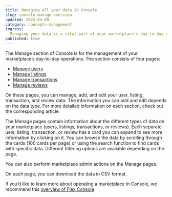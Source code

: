 ```yaml
---
title: Managing all your data in Console
slug: console-manage-overview
updated: 2022-04-09
category: concepts-management
ingress:
  Managing your data is a vital part of your marketplace’s day-to-day operations. This article introduces you to the data management tools at your disposal in the Manage section of Console
published: true
---
```


The Manage section of Console is for the management of your marketplace’s day-to-day operations. The section consists of four pages: 

- [Manage users](https://www.sharetribe.com/docs/concepts/console-manage-users/)
- [Manage listings](https://www.sharetribe.com/docs/concepts/console-manage-listings/)
- [Manage transactions](https://www.sharetribe.com/docs/concepts/console-manage-transactions/)
- [Manage reviews](https://www.sharetribe.com/docs/concepts/console-manage-reviews/)

On these pages, you can manage, add, and edit your user, listing, transaction, and review data. The information you can add and edit depends on the data type. For more detailed information on each section, check out the corresponding article.

The Manage pages contain information about the different types of data on your marketplace (users, listings, transactions, or reviews). Each separate user, listing, transaction, or review has a card you can expand to see more information by clicking on it. You can browse the data by scrolling through the cards (100 cards per page) or using the search function to find cards with specific data. Different filtering options are available depending on the page. 

You can also perform marketplace admin actions on the Manage pages.

On each page, you can download the data in CSV format.  

If you’d like to learn more about operating a marketplace in Console, we recommend this [overview of Flex Console](https://www.sharetribe.com/docs/concepts/console-overview/).

